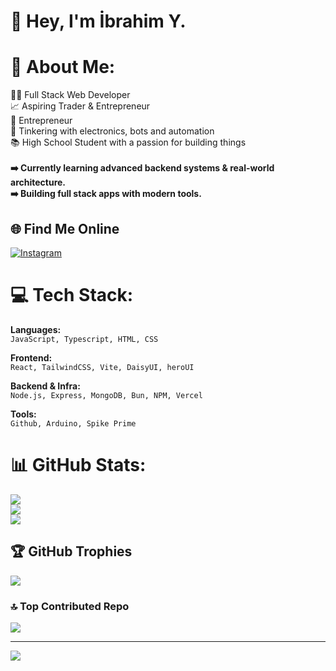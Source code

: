 # 👋 Hey, I'm İbrahim Y.

# 💫 About Me:
👨‍💻 Full Stack Web Developer<br>📈 Aspiring Trader & Entrepreneur <br>🚀 Entrepreneur <br>🔌 Tinkering with electronics, bots and automation<br>📚 High School Student with a passion for building things<br><br> **➡️ Currently learning advanced backend systems & real-world architecture.**<br> **➡️ Building full stack apps with modern tools.**


## 🌐 Find Me Online
[![Instagram](https://img.shields.io/badge/Instagram-%23E4405F.svg?logo=Instagram&logoColor=white)](https://instagram.com/softyyagmur)
# 💻 Tech Stack:
**Languages:**  
`JavaScript, Typescript, HTML, CSS`

**Frontend:** <br>
`React, TailwindCSS, Vite, DaisyUI, heroUI`

**Backend & Infra:** <br>
`Node.js, Express, MongoDB, Bun, NPM, Vercel`

**Tools:** <br>
`Github, Arduino, Spike Prime`

# 📊 GitHub Stats:
![](https://github-readme-stats.vercel.app/api?username=softyagmur&theme=dark&hide_border=false&include_all_commits=false&count_private=false)<br/>
![](https://github-readme-streak-stats.herokuapp.com/?user=softyagmur&theme=dark&hide_border=false)<br/>
![](https://github-readme-stats.vercel.app/api/top-langs/?username=softyagmur&theme=dark&hide_border=false&include_all_commits=false&count_private=false&layout=compact)

## 🏆 GitHub Trophies
![](https://github-profile-trophy.vercel.app/?username=softyagmur&theme=radical&no-frame=false&no-bg=false&margin-w=4)

### 🔝 Top Contributed Repo
![](https://github-contributor-stats.vercel.app/api?username=softyagmur&limit=5&theme=dark&combine_all_yearly_contributions=true)

---
[![](https://visitcount.itsvg.in/api?id=softyagmur&icon=0&color=0)](https://visitcount.itsvg.in)
